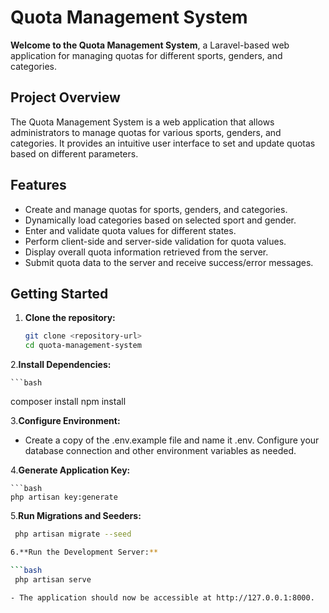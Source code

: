 # Quota Management System

**Welcome to the Quota Management System**, a Laravel-based web application for managing quotas for different sports, genders, and categories.

## Project Overview

The Quota Management System is a web application that allows administrators to manage quotas for various sports, genders, and categories. It provides an intuitive user interface to set and update quotas based on different parameters.

## Features

- Create and manage quotas for sports, genders, and categories.
- Dynamically load categories based on selected sport and gender.
- Enter and validate quota values for different states.
- Perform client-side and server-side validation for quota values.
- Display overall quota information retrieved from the server.
- Submit quota data to the server and receive success/error messages.

## Getting Started

1. **Clone the repository:**

   ```bash
   git clone <repository-url>
   cd quota-management-system

2.**Install Dependencies:**

    ```bash
   composer install
   npm install

3.**Configure Environment:**
- Create a copy of the .env.example file and name it .env. Configure your database connection and other environment variables as needed.

4.**Generate Application Key:**

    ```bash
    php artisan key:generate

5.**Run Migrations and Seeders:**

   ```bash
    php artisan migrate --seed

6.**Run the Development Server:**

   ```bash
    php artisan serve

- The application should now be accessible at http://127.0.0.1:8000.
